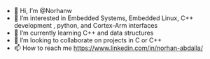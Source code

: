 - 👋 Hi, I’m @Norhanw
- 👀 I’m interested in Embedded Systems, Embedded Linux, C++ development , python, and Cortex-Arm interfaces
- 🌱 I’m currently learning C++ and data structures
- 💞️ I’m looking to collaborate on projects in C or C++
- 📫 How to reach me https://www.linkedin.com/in/norhan-abdalla/

<!---
--->
